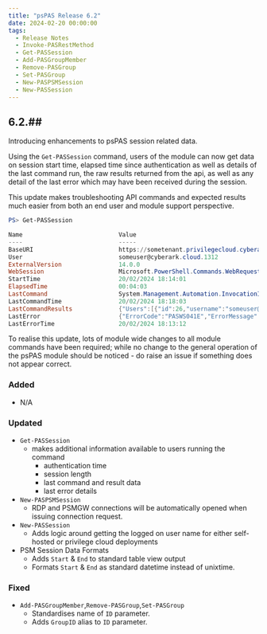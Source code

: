 ```yaml
---
title: "psPAS Release 6.2"
date: 2024-02-20 00:00:00
tags:
  - Release Notes
  - Invoke-PASRestMethod
  - Get-PASSession
  - Add-PASGroupMember
  - Remove-PASGroup
  - Set-PASGroup
  - New-PASPSMSession
  - New-PASSession
---
```


## **6.2.##**

Introducing enhancements to psPAS session related data.

Using the `Get-PASSession` command, users of the module can now get data on session start time, elapsed time since authentication as well as details of the last command run, the raw results returned from the api, as well as any detail of the last error which may have been received during the session.

This update makes troubleshooting API commands and expected results much easier from both an end user and module support perspective.

```powershell
PS> Get-PASSession

Name                           Value
----                           -----
BaseURI                        https://sometenant.privilegecloud.cyberark.cloud/PasswordVault
User                           someuser@cyberark.cloud.1312
ExternalVersion                14.0.0
WebSession                     Microsoft.PowerShell.Commands.WebRequestSession
StartTime                      20/02/2024 18:14:01
ElapsedTime                    00:04:03
LastCommand                    System.Management.Automation.InvocationInfo
LastCommandTime                20/02/2024 18:18:03
LastCommandResults             {"Users":[{"id":26,"username":"someuser@somedomain.com","source":"CyberArk","userType":"SomeType",...
LastError                      {"ErrorCode":"PASWS041E","ErrorMessage":"You are not authorized to perform this action."}
LastErrorTime                  20/02/2024 18:13:12
```

To realise this update, lots of module wide changes to all module commands have been required; while no change to the general operation of the psPAS module should be noticed - do raise an issue if something does not appear correct.

### Added
- N/A

### Updated
- `Get-PASSession`
  - makes additional information available to users running the command
    - authentication time
    - session length
    - last command and result data
    - last error details
- `New-PASPSMSession`
  - RDP and PSMGW connections will be automatically opened when issuing  connection request.
- `New-PASSession`
  - Adds logic around getting the logged on user name for either self-hosted or privilege cloud deployments
- PSM Session Data Formats
  - Adds `Start` & `End` to standard table view output
  - Formats `Start` & `End` as standard datetime instead of unixtime.

### Fixed
- `Add-PASGroupMember`,`Remove-PASGroup`,`Set-PASGroup`
  - Standardises name of `ID` parameter.
  - Adds `GroupID` alias to `ID` parameter.
